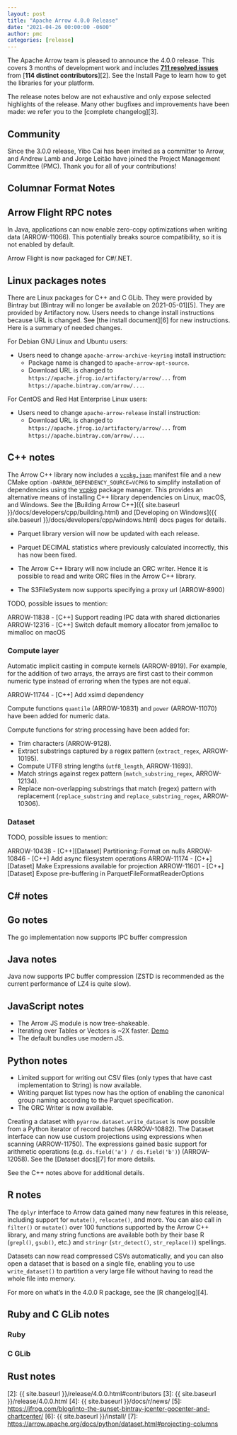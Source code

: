 ```yaml
---
layout: post
title: "Apache Arrow 4.0.0 Release"
date: "2021-04-26 00:00:00 -0600"
author: pmc
categories: [release]
---
```

<!--
{% comment %}
Licensed to the Apache Software Foundation (ASF) under one or more
contributor license agreements.  See the NOTICE file distributed with
this work for additional information regarding copyright ownership.
The ASF licenses this file to you under the Apache License, Version 2.0
(the "License"); you may not use this file except in compliance with
the License.  You may obtain a copy of the License at

http://www.apache.org/licenses/LICENSE-2.0

Unless required by applicable law or agreed to in writing, software
distributed under the License is distributed on an "AS IS" BASIS,
WITHOUT WARRANTIES OR CONDITIONS OF ANY KIND, either express or implied.
See the License for the specific language governing permissions and
limitations under the License.
{% endcomment %}
-->


The Apache Arrow team is pleased to announce the 4.0.0 release. This covers
3 months of development work and includes [**711 resolved issues**][1]
from [**114 distinct contributors**][2]. See the Install Page to learn how to
get the libraries for your platform.

The release notes below are not exhaustive and only expose selected highlights
of the release. Many other bugfixes and improvements have been made: we refer
you to the [complete changelog][3].

## Community

Since the 3.0.0 release, Yibo Cai has been invited as a committer to Arrow, and Andrew Lamb and Jorge Leitão have joined the Project Management Committee (PMC). Thank you for all of your contributions!

## Columnar Format Notes

## Arrow Flight RPC notes

In Java, applications can now enable zero-copy optimizations when writing data (ARROW-11066). This potentially breaks source compatibility, so it is not enabled by default.

Arrow Flight is now packaged for C#/.NET.

## Linux packages notes

There are Linux packages for C++ and C GLib. They were provided by Bintray but [Bintray will no longer be available on 2021-05-01][5]. They are provided by Artifactory now. Users needs to change install instructions because URL is changed. See [the install document][6] for new instructions. Here is a summary of needed changes.

For Debian GNU Linux and Ubuntu users:

  * Users need to change `apache-arrow-archive-keyring` install instruction:
    * Package name is changed to `apache-arrow-apt-source`.
    * Download URL is changed to `https://apache.jfrog.io/artifactory/arrow/...` from `https://apache.bintray.com/arrow/...`.

For CentOS and Red Hat Enterprise Linux users:

  * Users need to change `apache-arrow-release` install instruction:
    * Download URL is changed to `https://apache.jfrog.io/artifactory/arrow/...` from `https://apache.bintray.com/arrow/...`.

## C++ notes

The Arrow C++ library now includes a [`vcpkg.json`](https://github.com/apache/arrow/blob/master/cpp/vcpkg.json) manifest file and a new CMake option `-DARROW_DEPENDENCY_SOURCE=VCPKG` to simplify installation of dependencies using the [vcpkg](https://github.com/microsoft/vcpkg) package manager. This provides an alternative means of installing C++ library dependencies on Linux, macOS, and Windows. See the [Building Arrow C++]({{ site.baseurl }}/docs/developers/cpp/building.html) and [Developing on Windows]({{ site.baseurl }}/docs/developers/cpp/windows.html) docs pages for details.


* Parquet library version will now be updated with each release.
* Parquet DECIMAL statistics where previously calculated incorrectly, this has now been fixed.
* The Arrow C++ library will now include an ORC writer. Hence it is possible to read and write ORC files in the Arrow C++ library. 

* The S3FileSystem now supports specifying a proxy url (ARROW-8900)

TODO, possible issues to mention:

ARROW-11838 - [C++] Support reading IPC data with shared dictionaries
ARROW-12316 - [C++] Switch default memory allocator from jemalloc to mimalloc on macOS

### Compute layer

Automatic implicit casting in compute kernels (ARROW-8919). For example, for
the addition of two arrays, the arrays are first cast to their common numeric
type instead of erroring when the types are not equal.

ARROW-11744 - [C++] Add xsimd dependency

Compute functions `quantile` (ARROW-10831) and `power` (ARROW-11070) have been
added for numeric data.

Compute functions for string processing have been added for:

* Trim characters (ARROW-9128).
* Extract substrings captured by a regex pattern (`extract_regex`, ARROW-10195).
* Compute UTF8 string lengths (`utf8_length`, ARROW-11693).
* Match strings against regex pattern (`match_substring_regex`, ARROW-12134).
* Replace non-overlapping substrings that match (regex) pattern with
  replacement (`replace_substring` and `replace_substring_regex`,
  ARROW-10306).

### Dataset

TODO, possible issues to mention:

ARROW-10438 - [C++][Dataset] Partitioning::Format on nulls
ARROW-10846 - [C++] Add async filesystem operations
ARROW-11174 - [C++][Dataset] Make Expressions available for projection
ARROW-11601 - [C++][Dataset] Expose pre-buffering in ParquetFileFormatReaderOptions


## C# notes

## Go notes

The go implementation now supports IPC buffer compression

## Java notes
Java now supports IPC buffer compression (ZSTD is recommended as the current performance of LZ4 is quite slow).

## JavaScript notes
* The Arrow JS module is now tree-shakeable. 
* Iterating over Tables or Vectors is ~2X faster. [Demo](https://observablehq.com/@domoritz/arrow-js-3-vs-4-iterator) 
* The default bundles use modern JS.
## Python notes
- Limited support for writing out CSV files (only types that have cast implementation to String) is now available.
- Writing parquet list types now has the option of enabling the canonical group naming according to the Parquet specification.
- The ORC Writer is now available.

Creating a dataset with `pyarrow.dataset.write_dataset` is now possible from a
Python iterator of record batches (ARROW-10882).
The Dataset interface can now use custom projections using expressions when
scanning (ARROW-11750). The expressions gained basic support for arithmetic
operations (e.g. `ds.field('a') / ds.field('b')`) (ARROW-12058). See
the [Dataset docs][7] for more details.

See the C++ notes above for additional details.

## R notes

The `dplyr` interface to Arrow data gained many new features in this release, including support for `mutate()`, `relocate()`, and more. You can also call in `filter()` or `mutate()` over 100 functions supported by the Arrow C++ library, and many string functions are available both by their base R (`grepl()`, `gsub()`, etc.) and `stringr` (`str_detect()`, `str_replace()`) spellings.

Datasets can now read compressed CSVs automatically, and you can also open a dataset that is based on a single file, enabling you to use `write_dataset()` to partition a very large file without having to read the whole file into memory.

For more on what’s in the 4.0.0 R package, see the [R changelog][4].

## Ruby and C GLib notes

### Ruby

### C GLib

## Rust notes


[1]: https://issues.apache.org/jira/issues/?jql=project%20%3D%20ARROW%20AND%20status%20%3D%20Resolved%20AND%20fixVersion%20%3D%204.0.0
[2]: {{ site.baseurl }}/release/4.0.0.html#contributors
[3]: {{ site.baseurl }}/release/4.0.0.html
[4]: {{ site.baseurl }}/docs/r/news/
[5]: https://jfrog.com/blog/into-the-sunset-bintray-jcenter-gocenter-and-chartcenter/
[6]: {{ site.baseurl }}/install/
[7]: https://arrow.apache.org/docs/python/dataset.html#projecting-columns
